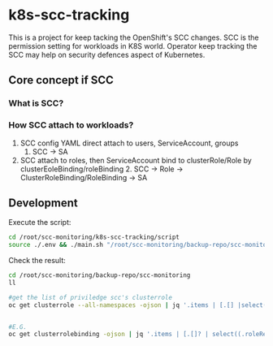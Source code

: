 # k8s-scc-tracking
This is a project for keep tacking the OpenShift's SCC changes.
SCC is the permission setting for workloads in K8S world.
Operator keep tracking the SCC may help on security defences aspect of Kubernetes.

## Core concept if SCC

### What is SCC?

### How SCC attach to workloads?

1. SCC config YAML direct attach to users, ServiceAccount, groups
    1. SCC -> SA
2. SCC attach to roles, then ServiceAccount bind to clusterRole/Role by clusterEoleBinding/roleBinding
    2. SCC -> Role -> ClusterRoleBinding/RoleBinding -> SA


## Development 

Execute the script:
``` sh
cd /root/scc-monitoring/k8s-scc-tracking/script
source ./.env && ./main.sh "/root/scc-monitoring/backup-repo/scc-monitoring/"
```

Check the result:
``` sh
cd /root/scc-monitoring/backup-repo/scc-monitoring
ll

#get the list of priviledge scc's clusterrole
oc get clusterrole --all-namespaces -ojson | jq '.items | [.[] |select(.rules[]?.resourceNames[]?=="privileged")] | [.[] | {name: .metadata.name}]'


#E.G.
oc get clusterrolebinding -ojson | jq '.items | [.[]? | select((.roleRef.name=="vmware-vsphere-privileged-role") and (.roleRef.kind=="ClusterRole") )] | [ .[].subjects[]? | select(.kind=="ServiceAccount") ] | (map(keys) | add | unique) as $cols | map(. as $row | $cols | map($row[.])) as $rows |  $rows[] | @csv ' | sed 's/["\/]//g' | sed 's/,/ /g'

```
